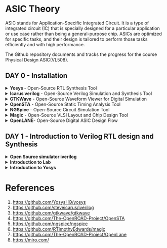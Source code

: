 # ASIC Theory
ASIC stands for Application-Specific Integrated Circuit. It is a type of integrated circuit (IC) that is specially designed for a particular application or use case rather than being a general-purpose chip. ASICs are optimized for specific tasks, and their design is tailored to perform those tasks efficiently and with high performance.

The Github repository documents and tracks the progress for the course Physical Design ASIC(VL508).  



## DAY 0 - Installation

<details>
<summary> <strong> Yosys </strong> - Open-Source RTL Synthesis Tool </summary>

Yosys is a powerful and widely-used open-source RTL synthesis tool that enables designers to convert Verilog RTL code into optimized gate-level representations suitable for ASIC or FPGA implementation. It is designed for digital hardware design and offers a plethora of features, including RTL synthesis, technology mapping, optimization, and formal verification capabilities. With a scripting interface and an active community of users and developers, Yosys provides flexibility, efficiency, and cost-effectiveness for various digital design projects.

**Key Features**:
- RTL Synthesis: Yosys takes Verilog RTL code as input and performs RTL synthesis, generating a gate-level netlist.
- Technology Mapping: The tool maps the RTL design to a specific library of standard cells, allowing optimization for target technologies.
- Optimization: Yosys employs various algorithms to optimize the design for improved performance, area, and power consumption.
- Formal Verification: The tool includes formal verification capabilities to ensure the correctness of the design.
- Scripting Interface: Yosys provides a scripting interface, enabling users to write custom synthesis scripts for specific design flows and optimizations.
- Open-Source and Community-Driven: Yosys is an open-source project with an active community, constantly contributing to its development and improvement.
  
**Installation**

Yosys is installed using the following set of steps.

```bash
$ git clone https://github.com/YosysHQ/yosys.git
$ cd yosys-master 
$ sudo apt install make (If make is not installed please install it) 
$ sudo apt-get install build-essential clang bison flex \
    libreadline-dev gawk tcl-dev libffi-dev git \
    graphviz xdot pkg-config python3 libboost-system-dev \
    libboost-python-dev libboost-filesystem-dev zlib1g-dev
$ make config-gcc
$ make 
$ sudo make install
```
Screenshot after installation-
![yosys](https://github.com/Shant1R/Shant_IIITB/assets/59409568/6ac97051-4660-4722-b384-26eb6aba3260)

</details>

<details>

<summary><strong>Icarus verilog</strong> - Open-Source Verilog Simulation and Synthesis Tool</summary>

Iverilog is a widely-used open-source Verilog simulation and synthesis tool that allows designers to simulate and synthesize digital hardware designs described in Verilog HDL. It offers a comprehensive set of features for both simulation and synthesis, making it a valuable tool for digital design projects of all scales. With its versatility and community-driven development, Iverilog provides an efficient and cost-effective solution for verifying and implementing digital designs.

**Key Features**:
- Verilog Simulation: Iverilog supports simulation of Verilog designs, enabling users to test and verify their digital circuits' functionality.
- Synthesis Support: The tool provides synthesis capabilities, allowing designers to generate gate-level netlists suitable for ASIC or FPGA implementation.
- IEEE Standard Compliance: Iverilog adheres to the IEEE 1364-2005 Verilog standard, ensuring compatibility with a wide range of Verilog designs.
- VPI (Verilog Programming Interface) Support: Iverilog supports VPI, enabling users to write C/C++ programs to interact with the simulation or synthesis process.
- Efficient and Scalable: Iverilog is known for its efficiency, making it suitable for small hobbyist projects as well as large-scale commercial designs.
- Open-Source and Community-Driven: Being an open-source tool, Iverilog benefits from an active community of users and developers, continually improving and enhancing its capabilities.
  
**Installation**

Icarus Verilog also known as iverilog is installed using the following command.

```bash
$ sudo apt-get update
$ sudo apt-get install iverilog

```
Screenshot after installation-
![iverilog](https://github.com/Shant1R/Shant_IIITB/assets/59409568/4f77ee22-b0b3-4c96-9f8e-1b74443579e4)


</details>

<details>
<summary><strong>GTKWave</strong> - Open-Source Waveform Viewer for Digital Simulation</summary>

GTKWave is a popular open-source waveform viewer designed to visualize and analyze simulation results of digital designs. As an essential tool in digital hardware development, GTKWave allows users to examine waveforms generated by Verilog or VHDL simulation, making it easier to debug and verify the behavior of complex digital circuits. With its user-friendly interface and active community support, GTKWave is a valuable asset for engineers and hobbyists involved in digital design and verification projects.

**Key Features**:
- Waveform Visualization: GTKWave provides a graphical interface to display simulation waveforms, helping users gain insights into the behavior of digital circuits.
- Support for Various Formats: The tool supports various waveform formats, including VCD (Value Change Dump), FST (Fast Signal Trace), LXT, and VZT.
- Zoom and Navigation: GTKWave allows users to zoom in and out on specific regions of the waveform and provides convenient navigation tools for easy waveform analysis.
- Signal Grouping: Users can group related signals together, simplifying the visualization of complex designs.
- Cross-Platform Compatibility: GTKWave is available for multiple platforms, including Windows, macOS, and Linux, making it accessible to a wide range of users.
- Extensible and Customizable: Users can extend GTKWave's functionality through scripting and customize the appearance and behavior of the waveform viewer.
- Open-Source and Community-Driven: As an open-source project, GTKWave benefits from continuous community contributions, ensuring the tool's ongoing improvement and relevance

**Installation**

GTKWave is installed using the following commands.

```bash
$ sudo apt update
$ sudo apt install gtkwave
```
Screenshot after installation-
![gtkwave](https://github.com/Shant1R/Shant_IIITB/assets/59409568/ae8c7922-c337-4157-839f-c8f1f62265b2)

</details>


<details>
<summary><strong>OpenSTA</strong> - Open-Source Static Timing Analysis Tool</summary>

OpenSTA is a powerful open-source Static Timing Analysis (STA) tool designed to analyze digital integrated circuits and provide critical timing information. As an essential component of the digital design flow, OpenSTA enables engineers to perform timing verification, identify potential timing violations, and optimize the performance of complex designs. With its versatile features and community-driven development, OpenSTA is a valuable resource for designers working on ASIC or FPGA projects.

**Key Features**:
- Static Timing Analysis: OpenSTA performs static timing analysis to determine the critical paths and timing violations in digital designs.
- Liberty File Support: The tool supports industry-standard Liberty format files, which contain timing information about the standard cells used in the design.
- Path Tracing and Reporting: OpenSTA traces critical timing paths and generates detailed timing reports, highlighting setup and hold violations.
- Constraints Support: Designers can specify timing constraints in the design using standard Synopsys Design Constraints (SDC) files, which OpenSTA interprets during the analysis.
- Highly Scalable: OpenSTA can handle designs of varying sizes, from small digital circuits to large-scale industrial projects, making it suitable for a broad range of applications.
- Interactive Visualization: OpenSTA provides an interactive graphical interface to visualize and navigate through the timing paths in the design.
- Open-Source and Community-Driven: As an open-source project, OpenSTA benefits from contributions and feedback from a community of users and developers, ensuring continuous improvement and adaptability to new technologies.

**Installation**

To install OpenSTA, follow the given github link and download the following prerequisites- 

```bash
https://github.com/The-OpenROAD-Project/OpenSTA
```

```bash
$ sudo apt-get install cmake
$ sudo apt-get install clang
$ sudo apt-get install gcc
$ sudo apt-get install tcl
$ sudo apt-get install swig
$ sudo apt-get install bison
$ sudo apt-get install flex
```

Installation commands for openSTA
```bash
$ git clone https://github.com/The-OpenROAD-Project/OpenSTA.git
$ cd OpenSTA
$ mkdir build
$ cd build
$ cmake ..
$ make
```
Screenshot after installation-
![opensta](https://github.com/Shant1R/Shant_IIITB/assets/59409568/36537253-8d3e-4f7a-9358-35c3f5c04e55)

</details>


<details>
<summary><strong>NGSpice</strong> - Open-Source Circuit Simulation Tool</summary>

Ngspice is a powerful open-source circuit simulation tool that allows engineers, researchers, and hobbyists to analyze and simulate electronic circuits. As a widely-used circuit simulator, Ngspice can handle analog, digital, and mixed-signal circuits, providing valuable insights into circuit behavior, performance, and characteristics. With its extensive set of features and active community support, Ngspice serves as an essential tool for circuit design, analysis, and optimization.

**Key Features**:
- Mixed-Signal Simulation: Ngspice supports mixed-signal simulation, enabling the analysis of circuits containing both analog and digital components.
- Circuit Modeling: The tool supports a wide range of device models, including passive components, diodes, transistors, operational amplifiers, and more.
- Advanced Analysis: Ngspice provides various analysis types, such as DC, AC, transient, and noise analysis, allowing users to evaluate circuit performance under different conditions.
- Extensibility: Users can add custom models, algorithms, and simulation capabilities through scripting and user-defined subcircuits.
- SPICE Compatibility: Ngspice adheres to the SPICE (Simulation Program with Integrated Circuit Emphasis) standard, ensuring compatibility with existing SPICE netlists.
- Cross-Platform Support: Ngspice is compatible with multiple operating systems, including Windows, macOS, and Linux, making it accessible to a broad user base.
- Open-Source and Community-Driven: Being an open-source project, Ngspice benefits from active community contributions, bug fixes, and enhancements, ensuring its continuous development and reliability.

**Installation**

NGSpice is installed using the following commands.

After downloading the tarball from https://sourceforge.net/projects/ngspice/files/ to a local directory, unpack it using:

```bash
$ tar -zxvf ngspice-37.tar.gz
$ cd ngspice-37
$ mkdir release
$ cd release
$ ../configure  --with-x --with-readline=yes --disable-debug
$ make
$ sudo make install
```
Screenshot after installation-
![ngspice](https://github.com/Shant1R/Shant_IIITB/assets/59409568/726fcc95-63eb-4089-87e3-f306cc37d83c)

    
</details>

<details>
<summary><strong>Magic</strong> - Open-Source VLSI Layout and Chip Design Tool</summary>
Magic is a widely-used open-source VLSI (Very-Large-Scale Integration) layout and chip design tool. It offers a versatile and user-friendly environment for designing, editing, and analyzing integrated circuit layouts. As an essential tool in the physical design flow, Magic allows engineers and researchers to create complex IC layouts and verify their correctness before fabrication. With a range of features and active community support, Magic is a valuable asset for digital and analog chip designers and hobbyists.

**Key Features**:
- Layout Editing: Magic provides an intuitive interface for designing and editing integrated circuit layouts, enabling efficient placement and routing of various circuit elements.
- Custom Design Rules: Users can define custom design rules, allowing them to tailor the layout to specific technology nodes and manufacturing processes.
- Hierarchical Design: Magic supports hierarchical design methodologies, enabling the creation of complex designs by organizing circuits into hierarchical blocks.
- Design Rule Checking (DRC): The tool performs design rule checks to identify potential layout errors and violations before the chip fabrication process.
- Extraction and Simulation: Magic allows extraction of parasitic components and supports SPICE netlist simulation for accurate performance evaluation.
- Scripting and Automation: Users can extend Magic's functionality using scripts, automating repetitive tasks and customizing the design flow.
- Cross-Platform Support: Magic is compatible with various operating systems, including Windows, macOS, and Linux, making it accessible to a wide range of users.
- Open-Source and Community-Driven: As an open-source project, Magic benefits from an active community of users and developers, ensuring continuous improvement and adaptability to new design challenges.

**Installation**
  
Magic is installed using the following commands.

```bash
$   sudo apt-get install m4
$   sudo apt-get install tcsh
$   sudo apt-get install csh
$   sudo apt-get install libx11-dev
$   sudo apt-get install tcl-dev tk-dev
$   sudo apt-get install libcairo2-dev
$   sudo apt-get install mesa-common-dev libglu1-mesa-dev
$   sudo apt-get install libncurses-dev
$   git clone https://github.com/RTimothyEdwards/magic
$   cd magic
$   ./configure
$   make
$   sudo make install

```
Screenshot after installation-
![magic](https://github.com/Shant1R/Shant_IIITB/assets/59409568/f5fe09ee-2f15-47c0-b4a6-5a41febf7e76)
    
</details>

<details>
<summary><strong>OpenLANE</strong>- Open-Source Digital ASIC Design Flow</summary>

OpenLane is a comprehensive open-source digital ASIC (Application-Specific Integrated Circuit) design flow that facilitates the design and implementation of complex digital chips. It provides a complete RTL-to-GDSII (RTL to Graphic Design System II) flow, encompassing synthesis, placement, routing, and manufacturing processes. OpenLane streamlines the ASIC design process and enables designers to create custom digital chips with greater efficiency and accessibility. With an extensive set of features and community support, OpenLane is a valuable tool for ASIC designers, researchers, and hobbyists alike.

**Key Features**:
- RTL-to-GDSII Flow: OpenLane offers an end-to-end design flow, starting from RTL synthesis to final GDSII layout generation, ensuring a seamless ASIC design process.
- Synthesis and Optimization: The tool performs RTL synthesis and optimization to generate an efficient gate-level representation of the design.
- Placement and Routing: OpenLane optimizes chip placement and performs routing to connect all the components efficiently.
- DRC and LVS Checks: OpenLane includes design rule checking (DRC) and layout versus schematic (LVS) checks to ensure the design's manufacturability and correctness.
- PDK Integration: The tool integrates with Process Design Kits (PDKs) from various foundries, supporting a wide range of technology nodes and manufacturing processes.
- Scripting and Customization: Users can write scripts to customize various aspects of the design flow and automate repetitive tasks.
- Performance and Area Optimization: OpenLane offers options to optimize the design for performance, area, or power based on the project's requirements.
- Cross-Platform Support: OpenLane is compatible with multiple operating systems, including Windows, macOS, and Linux, making it accessible to diverse design teams.
- Open-Source and Community-Driven: Being an open-source project, OpenLane benefits from continuous community contributions, bug fixes, and enhancements, ensuring its continuous development and improvement.

**Installation**

OpenLane is installed using the following commands.

```bash
$ sudo apt-get update
$ sudo apt-get upgrade
$ sudo apt install -y build-essential python3 python3-venv python3-pip make git
$ sudo apt install apt-transport-https ca-certificates curl software-properties-common
$ curl -fsSL https://download.docker.com/linux/ubuntu/gpg | sudo gpg --dearmor -o /usr/share/keyrings/docker-archive-keyring.gpg
$ echo "deb [arch=amd64 signed-by=/usr/share/keyrings/docker-archive-keyring.gpg] https://download.docker.com/linux/ubuntu $(lsb_release -cs) stable" | sudo tee /etc/apt/sources.list.d/docker.list > /dev/null
$ sudo apt update
$ sudo apt install docker-ce docker-ce-cli containerd.io
$ sudo docker run hello-world
$ sudo groupadd docker
$ sudo usermod -aG docker $USER
$ sudo reboot 
```

After Reboot
```bash
$ docker run hello-world
```

```bash
$ cd $HOME
$ git clone https://github.com/The-OpenROAD-Project/OpenLane
$ cd OpenLane
$ make
$ make test
```

Screenshot after installation-
![openlane](https://github.com/Shant1R/Shant_IIITB/assets/59409568/d55be32a-a662-4284-94b0-b0d53af2fbca)

</details>

## DAY 1 - Introduction to Verilog RTL design and Synthesis

<details>
<summary><strong>Open Source simulator iverilog</strong></summary>

Simulator is a tool to verify that the said design adheres to the functionality to its intended specifications. It works by following the input given and changes the output accordingly, thus one can compare the desired output and the output derived for the said inputs.

Simulator architecture schematic diagram -
![Simulator](https://github.com/Shant1R/Shant_IIITB/assets/59409568/11d0647f-499b-4ea9-ab80-8c6ef20da093)

Under the given repository, **Iverilog** is used which is an open source simulator.
- Design is the set of verilog codes with the aim to create a functionality that meets the given specifications. 
- Testbench is the set of code which provides the stimulas or test vectors to the desgin under test to verify the design working.
- It is to be noted multiple inputs can be given the design block and multiple outputs can be derived.
- The testbench is not given any external inputs. Testvectors are given under the testbench itself.
- The output of the simulator is a VCD file, ie. value change dump file which is viewed using **GTKWave** to visualise the waveform.

Simulation flow of Iverilog - 
![workflow](https://github.com/Shant1R/Shant_IIITB/assets/59409568/b67eb2d2-478e-4745-9876-7846de6a01c0)

</details>


<details>
<summary><strong>Introduction to Lab</strong></summary>

Under this, we will go through how to setup the directory and lab for the course and how to access various files and execute.

**Lab Setup**

The first step under the lab setup for the course is to form a seperate directory as VLSI and git clone the course files from the given repository in the code.



```bash
$ cd Documents
$ cd ASICs
$ cd VLSI
$ cd git clone https://github.com/kunalg123/sky130RTLDesignAndSynthesisWorkshop.git
```

Terminal Window - 
![sky130_gitclone](https://github.com/Shant1R/Shant_IIITB/assets/59409568/8e74128d-3341-4378-9c40-309260327bef)

Upon the cloning, a new folder with the name *sky130RTLDesignAndSynthesisWorkshop* is made. Under this folder, there will be several folders, such as lib which contains the standard set library for sky130 which will be used for the synthesis, verilog_files which contains all the source files and testbenches for the experiments to be done. The contents of each folder can be seen by going into the directory and entering ls.


**Working with iverilog and gtkwave - MUX**

Under this, we go over how load files on iverilog and visualise using gtkwave. The terminal is opened and the directory is set to the verilog_files, where various source files and their respective testbenches are stored. Under this example we will execute the mux using good_mux.v and check the functionality using gtkwave to visualise the dumpfile generated. Both the source file and testbench are loaded to iverilog. 

```bash
$ cd VLSI
$ cd sky130RTLDesignAndSynthesisWorkshop
$ cd verilog_files/
$ ls
$ iverilog good_mux.v tb_good_mux.v
$ ./a.out
$ gtkwave tb_good_mux.vcd
```

Screenshot of the terminal - 
![good_mux_terminal](https://github.com/Shant1R/Shant_IIITB/assets/59409568/06396f49-0e6c-487b-8408-82491557a852)

Waveform on GTKWave - 
![good_mux_gtk](https://github.com/Shant1R/Shant_IIITB/assets/59409568/cc8ec616-ac4d-4bc1-801f-0e680247ad69)

The waveform on gtkwave is used to check the variations in the output with the input.

**Code Explaination - MUX**

To edit the code, one can directly open the files or use gvim. The code to access both the source and testbech is given

```bash
$ gvim tb_good_mux.v -o good_mux.v
```


Editor window - 
![code_good_mux](https://github.com/Shant1R/Shant_IIITB/assets/59409568/cf8ca326-755a-4664-ae0b-8c01b8e94723)

There can be multiple ways to generate a mux. Under the given source code. it checks for the select line, if sel is 1, the output follows the input line 1 else it follows input line 0. Under the testbench, the inputs are set as reg and output as wire. The testbench has no primary inputs like the design source code. It instantiate the source code as uut - unit under test, any name can be used. Under the testbench, the dumpfile is generated for visualisation. The input variables are set and the toggled periodically and sets an end time. 

</details>


<details>
<summary><strong>Introduction to Yosys</strong></summary>


Synthesizer is a tool used to convert RTL to netlist. RTL is a level of abstraction used in digital design to describe how data is transferred and processed between registers in a circuit. It's a key step in converting high-level design concepts into hardware descriptions used for synthesis and implementation in ASIC and FPGA design. Whereas, A netlist is a textual representation of an electronic circuit that describes the connections between components such as gates, flip-flops, and other elements. It's used in various stages of electronic design, including simulation and synthesis, to represent the logical structure and interconnections of the circuit's components.

The synthesizer used under this coursework is Yosys. 

Yosys setup -
![yosys1](https://github.com/Shant1R/Shant_IIITB/assets/59409568/35698376-e603-40eb-b5a4-a84965620587)

The design block has the function read_design and .lib  has a read_liberty function which reads the design file and .lib respectively. The netlist block has the fucntion read_netlist which upon execution generates the netlist file for the given design. It is to note design file and netlist file are two different representations for the same given specification.  

Synthesis verification flow - 
![yosys2](https://github.com/Shant1R/Shant_IIITB/assets/59409568/8c89fc9e-7d6a-426e-b55f-3927db75d7e7)


</details>






# References
1. https://github.com/YosysHQ/yosys
2. https://github.com/steveicarus/iverilog
3. https://github.com/gtkwave/gtkwave
4. https://github.com/The-OpenROAD-Project/OpenSTA
5. https://github.com/ngspice/ngspice
6. https://github.com/RTimothyEdwards/magic
7. https://github.com/The-OpenROAD-Project/OpenLane
8. https://miro.com/
